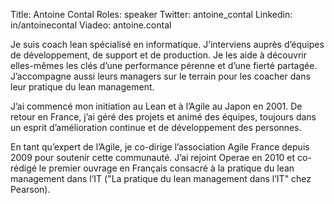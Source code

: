 Title: Antoine Contal
Roles: speaker
Twitter: antoine_contal
Linkedin: in/antoinecontal
Viadeo: antoine.contal

Je suis coach lean spécialisé en informatique.
J’interviens auprès d’équipes de développement, de support et de production.
Je les aide à découvrir elles-mêmes les clés d’une performance pérenne et d’une fierté partagée.
J’accompagne aussi leurs managers sur le terrain pour les coacher dans leur pratique du lean management.

J’ai commencé mon initiation au Lean et à l’Agile au Japon en 2001.
De retour en France, j’ai géré des projets et animé des équipes, toujours dans un esprit d’amélioration continue et de développement des personnes. 

En tant qu’expert de l’Agile, je co-dirige l’association Agile France depuis 2009 pour soutenir cette communauté.
J’ai rejoint Operae en 2010 et co-rédigé le premier ouvrage en Français consacré à la pratique du lean management dans l’IT ("La pratique du lean management dans l’IT" chez Pearson).
